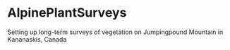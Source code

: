 # AlpinePlantSurveys
Setting up long-term surveys of vegetation on Jumpingpound Mountain in Kananaskis, Canada
